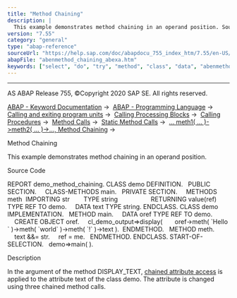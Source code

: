 ```yaml
---
title: "Method Chaining"
description: |
  This example demonstrates method chaining in an operand position. Source Code REPORT demo_method_chaining. CLASS demo DEFINITION. PUBLIC SECTION. CLASS-METHODS main. PRIVATE SECTION. METHODS meth  IMPORTING str        TYPE string RETURNING value(ref) TYPE REF TO demo. DATA text TYPE string. ENDCLA
version: "7.55"
category: "general"
type: "abap-reference"
sourceUrl: "https://help.sap.com/doc/abapdocu_755_index_htm/7.55/en-US/abenmethod_chaining_abexa.htm"
abapFile: "abenmethod_chaining_abexa.htm"
keywords: ["select", "do", "try", "method", "class", "data", "abenmethod", "chaining", "abexa"]
---
```


* * *

AS ABAP Release 755, ©Copyright 2020 SAP SE. All rights reserved.

[ABAP - Keyword Documentation](https://help.sap.com/doc/abapdocu_755_index_htm/7.55/en-US/abenabap.htm) →  [ABAP - Programming Language](https://help.sap.com/doc/abapdocu_755_index_htm/7.55/en-US/abenabap_reference.htm) →  [Calling and exiting program units](https://help.sap.com/doc/abapdocu_755_index_htm/7.55/en-US/abenabap_execution.htm) →  [Calling Processing Blocks](https://help.sap.com/doc/abapdocu_755_index_htm/7.55/en-US/abencall_processing_blocks.htm) →  [Calling Procedures](https://help.sap.com/doc/abapdocu_755_index_htm/7.55/en-US/abencall_procedures.htm) →  [Method Calls](https://help.sap.com/doc/abapdocu_755_index_htm/7.55/en-US/abenmethod_calls.htm) →  [Static Method Calls](https://help.sap.com/doc/abapdocu_755_index_htm/7.55/en-US/abenmethod_calls_static.htm) →  [... meth1( ... )->meth2( ... )->..., Method Chaining](https://help.sap.com/doc/abapdocu_755_index_htm/7.55/en-US/abapcall_method_static_chain.htm) → 

Method Chaining

This example demonstrates method chaining in an operand position.

Source Code

REPORT demo\_method\_chaining.
CLASS demo DEFINITION.
  PUBLIC SECTION.
    CLASS-METHODS main.
  PRIVATE SECTION.
    METHODS meth  IMPORTING str        TYPE string
                  RETURNING value(ref) TYPE REF TO demo.
    DATA text TYPE string.
ENDCLASS.
CLASS demo IMPLEMENTATION.
  METHOD main.
    DATA oref TYPE REF TO demo.
    CREATE OBJECT oref.
    cl\_demo\_output=>display(
      oref->meth( \`Hello \` )->meth( \`world\` )->meth( \`!\` )->text ).  ENDMETHOD.
  METHOD meth.
    text &&= str.
    ref = me.
  ENDMETHOD.
ENDCLASS.
START-OF-SELECTION.
  demo=>main( ).

Description

In the argument of the method DISPLAY\_TEXT, [chained attribute access](https://help.sap.com/doc/abapdocu_755_index_htm/7.55/en-US/abenchained_attribute_acc_glosry.htm "Glossary Entry") is applied to the attribute text of the class demo. The attribute is changed using three chained method calls.
